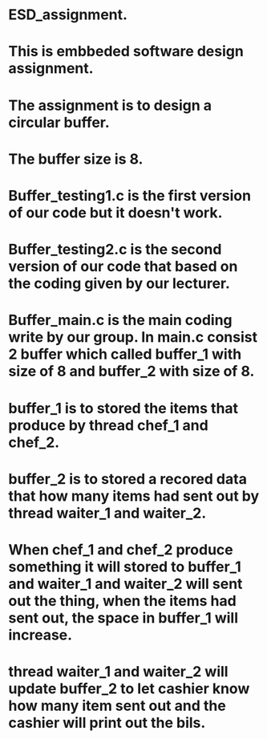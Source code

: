 # ESD_assignment.
# This is embbeded software design assignment.
# The assignment is to design a circular buffer.
# The buffer size is 8.
# 
#
# Buffer_testing1.c is the first version of our code but it doesn't work.
# Buffer_testing2.c is the second version of our code that based on the coding given by our lecturer.
# Buffer_main.c is the main coding write by our group. In main.c consist 2 buffer which called buffer_1 with size of 8 and buffer_2 with size of 8.
# buffer_1 is to stored the items that produce by thread chef_1 and chef_2.
# buffer_2 is to stored a recored data that how many items had sent out by thread waiter_1 and waiter_2.
# When chef_1 and chef_2 produce something it will stored to buffer_1 and waiter_1 and waiter_2 will sent out the thing, when the items had sent out, the space in buffer_1 will increase.
# thread waiter_1 and waiter_2 will update buffer_2 to let cashier know how many item sent out and the cashier will print out the bils. 
